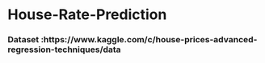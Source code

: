 # House-Rate-Prediction
<h3>Dataset :https://www.kaggle.com/c/house-prices-advanced-regression-techniques/data </h3>
